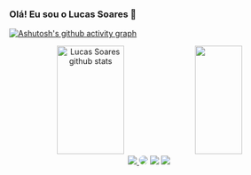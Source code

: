 ### Olá! Eu sou o Lucas Soares 🫡

[![Ashutosh's github activity graph](https://github-readme-activity-graph.cyclic.app/graph?username=lucassoaresol&bg_color=0d1117&color=c9d1d9&line=0077B5&point=0077B5&area=true&hide_border=true)](https://github.com/lucassoaresol)

<div align="center">  
  <img width="49%" height="195px" src="https://github-readme-stats.vercel.app/api?username=lucassoaresol&show_icons=true&count_private=true&hide_border=true&title_color=0077B5&icon_color=0077B5&text_color=c9d1d9&bg_color=0d1117" alt="Lucas Soares github stats" /> 
  <img width="41%" height="195px" src="https://github-readme-stats.vercel.app/api/top-langs/?username=lucassoaresol&layout=compact&hide_border=true&title_color=0077B5&text_color=c9d1d9&bg_color=0d1117" />
</div>

<div align="center"> 
<a href="https://instagram.com/lucassoaresolv" target="_blank"><img src="https://img.shields.io/badge/-Instagram-%23E4405F?style=for-the-badge&logo=instagram&logoColor=white"</a>
<a href="https://www.linkedin.com/in/lucassoaresolv/" target="_blank"><img src="https://img.shields.io/badge/-LinkedIn-%230077B5?style=for-the-badge&logo=linkedin&logoColor=white" style="border-radius: 30px" target="_blank"></a>
<a href = "mailto:lucassoares2007@hotmail.com"> <img src="https://img.shields.io/badge/Microsoft_Outlook-0078D4?style=for-the-badge&logo=microsoft-outlook&logoColor=white" target="_blank"></a>
<a href="https://wa.me/5588998503947" target="_blank"><img src="https://img.shields.io/badge/WhatsApp-25D366?style=for-the-badge&logo=whatsapp&logoColor=white" target="_blank"></a>
</div>
